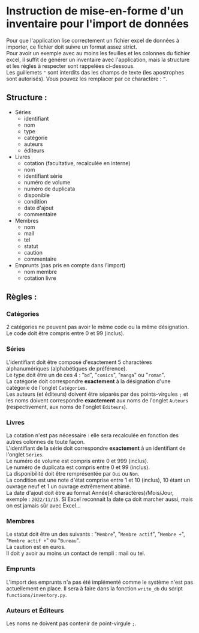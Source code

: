 # Instruction de mise-en-forme d'un inventaire pour l'import de données

Pour que l'application lise correctement un fichier excel de données à importer, ce fichier doit suivre un format assez strict.</br>
Pour avoir un exemple avec au moins les feuilles et les colonnes du fichier excel, il suffit de générer un inventaire avec l'application, mais la structure et les règles à respecter sont rappelées ci-dessous.</br>
Les guillemets `"` sont interdits das les champs de texte (les apostrophes sont autorisés). Vous pouvez les remplacer par ce charactère : `”`.

## Structure :
- Séries
    - identifiant
    - nom
    - type
    - catégorie
    - auteurs
    - éditeurs
- Livres
    - cotation (facultative, recalculée en interne)
    - nom
    - identifiant série
    - numéro de volume
    - numéro de duplicata
    - disponible
    - condition
    - date d'ajout
    - commentaire
- Membres
    - nom
    - mail
    - tel
    - statut
    - caution
    - commentaire
- Emprunts (pas pris en compte dans l'import)
    - nom membre
    - cotation livre

## Règles :

### Catégories
2 catégories ne peuvent pas avoir le même code ou la même désignation.</br>
Le code doit être compris entre 0 et 99 (inclus).

### Séries
L'identifiant doit être composé d'exactement 5 charactères alphanumériques (alphabétiques de préférence).</br>
Le type doit être un de ces 4 : "`bd`", "`comics`", "`manga`" ou "`roman`".</br>
La catégorie doit correspondre **exactement** à la désignation d'une catégorie de l'onglet `Catégories`.</br>
Les auteurs (et éditeurs) doivent être séparés par des points-virgules `;` et les noms doivent correspondre **exactement** aux noms de l'onglet `Auteurs` (respectivement, aux noms de l'onglet `Éditeurs`).

### Livres
La cotation n'est pas nécessaire : elle sera recalculée en fonction des autres colonnes de toute façon.</br>
L'identifiant de la série doit correspondre **exactement** à un identifiant de l'onglet `Séries`.</br>
Le numéro de volume est compris entre 0 et 999 (inclus).</br>
Le numéro de duplicata est compris entre 0 et 99 (inclus).</br>
La disponibilité doit être remprésentée par `Oui` ou `Non`.</br>
La condition est une note d'état comprise entre 1 et 10 (inclus), 10 étant un ouvrage neuf et 1 un ouvrage extrêmement abimé.</br>
La date d'ajout doit être au format Année(4 charactères)/Mois/Jour, exemple : `2022/11/15`. Si Excel reconnait la date ça doit marcher aussi, mais on est jamais sûr avec Excel...</br>

### Membres
Le statut doit être un des suivants : "`Membre`", "`Membre actif`", "`Membre +`", "`Membre actif +`" ou "`Bureau`".</br>
La caution est en euros.</br>
Il doit y avoir au moins un contact de rempli : mail ou tel.

### Emprunts
L'import des emprunts n'a pas été implémenté comme le système n'est pas actuellement en place. Il sera à faire dans la fonction `write_db` du script `functions/inventory.py`.

### Auteurs et Éditeurs
Les noms ne doivent pas contenir de point-virgule `;`.